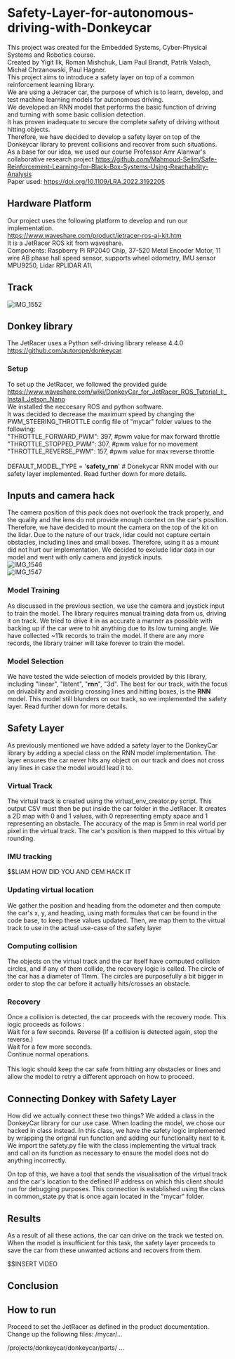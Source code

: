 # Safety-Layer-for-autonomous-driving-with-Donkeycar
This project was created for the Embedded Systems, Cyber-Physical Systems and Robotics course.\
Created by Yigit Ilk, Roman Mishchuk, Liam Paul Brandt, Patrik Valach, Michał Chrzanowski, Paul Hagner.\
This project aims to introduce a safety layer on top of a common reinforcement learning library.\
We are using a Jetracer car, the purpose of which is to learn, develop, and test machine learning models for autonomous driving.\
We developed an RNN model that performs the basic function of driving and turning with some basic collision detection.\
It has proven inadequate to secure the complete safety of driving without hitting objects.\
Therefore, we have decided to develop a safety layer on top of the Donkeycar library to prevent collisions and recover from such situations.\
As a base for our idea, we used our course Professor Amr Alanwar's collaborative research project https://github.com/Mahmoud-Selim/Safe-Reinforcement-Learning-for-Black-Box-Systems-Using-Reachability-Analysis \
Paper used: https://doi.org/10.1109/LRA.2022.3192205

## Hardware Platform
Our project uses the following platform to develop and run our implementation.\
https://www.waveshare.com/product/jetracer-ros-ai-kit.htm \
It is a JetRacer ROS kit from waveshare.\
Components: Raspberry Pi RP2040 Chip, 37-520 Metal Encoder Motor, 11 wire AB phase hall speed sensor, supports wheel odometry, IMU sensor MPU9250, Lidar RPLIDAR A1\

## Track
![IMG_1552](https://github.com/ValachPatrik/Safety-Layer-for-autonomous-driving-with-Donkeycar/assets/82080194/bec8a2b9-ad7f-4e95-89c8-e7ea17b8fb6f)

## Donkey library
The JetRacer uses a Python self-driving library release 4.4.0 https://github.com/autorope/donkeycar

### Setup
To set up the JetRacer, we followed the provided guide https://www.waveshare.com/wiki/DonkeyCar_for_JetRacer_ROS_Tutorial_I:_Install_Jetson_Nano \
We installed the neccesary ROS and python software. \
It was decided to decrease the maximum speed by changing the PWM_STEERING_THROTTLE config file of "mycar" folder values to the following: \
"THROTTLE_FORWARD_PWM": 397,            #pwm value for max forward throttle\
"THROTTLE_STOPPED_PWM": 307,            #pwm value for no movement\
"THROTTLE_REVERSE_PWM": 157,            #pwm value for max reverse throttle\
\
DEFAULT_MODEL_TYPE = '**safety_rnn**' # Donekycar RNN model with our safety layer implemented. Read further down for more details.

## Inputs and camera hack
The camera position of this pack does not overlook the track properly, and the quality and the lens do not provide enough context on the car's position. Therefore, we have decided to mount the camera on the top of the kit on the lidar. Due to the nature of our track, lidar could not capture certain obstacles, including lines and small boxes. Therefore, using it as a mount did not hurt our implementation. We decided to exclude lidar data in our model and went with only camera and joystick inputs.\
![IMG_1546](https://github.com/ValachPatrik/Safety-Layer-for-autonomous-driving-with-Donkeycar/assets/82080194/db48ce28-c0c4-4ab1-9529-0c873f22c210)\
![IMG_1547](https://github.com/ValachPatrik/Safety-Layer-for-autonomous-driving-with-Donkeycar/assets/82080194/fcb4a543-4170-4cd3-8268-8f22f1a5d44e)

### Model Training
As discussed in the previous section, we use the camera and joystick input to train the model.
The library requires manual training data from us, driving it on track. We tried to drive it in as accurate a manner as possible with backing up if the car were to hit anything due to its low turning angle. 
We have collected ~11k records to train the model. If there are any more records, the library trainer will take forever to train the model.

### Model Selection
We have tested the wide selection of models provided by this library, including "linear", "latent", "**rnn**", "3d".
The best for our track, with the focus on drivability and avoiding crossing lines and hitting boxes, is the **RNN** model.
This model still blunders on our track, so we implemented the safety layer. Read further down for more details.

## Safety Layer
As previously mentioned we have added a safety layer to the DonkeyCar library by adding a special class on the RNN model implementation.
The layer ensures the car never hits any object on our track and does not cross any lines in case the model would lead it to.

### Virtual Track
The virtual track is created using the virtual_env_creator.py script. This output CSV must then be put inside the car folder in the JetRacer.
It creates a 2D map with 0 and 1 values, with 0 representing empty space and 1 representing an obstacle. The accuracy of the map is 5mm in real world per pixel in the virtual track.
The car's position is then mapped to this virtual by rounding.

### IMU tracking
$$$$$$$$$$$$$$$$$$$$$$LIAM HOW DID YOU AND CEM HACK IT

### Updating virtual location
We gather the position and heading from the odometer and then compute the car's x, y, and heading, using math formulas that can be found in the code base, to keep these values updated. Then, we map them to the virtual track to use in the actual use-case of the safety layer

### Computing collision
The objects on the virtual track and the car itself have computed collision circles, and if any of them collide, the recovery logic is called. The circle of the car has a diameter of 11mm. The circles are purposefully a bit bigger in order to stop the car before it actually hits/crosses an obstacle.

### Recovery
Once a collision is detected, the car proceeds with the recovery mode. This logic proceeds as follows :\
Wait for a few seconds. 
Reverse (If a collision is detected again, stop the reverse.)\
Wait for a few more seconds.\
Continue normal operations.\
\
This logic should keep the car safe from hitting any obstacles or lines and allow the model to retry a different approach on how to proceed.

## Connecting Donkey with Safety Layer
How did we actually connect these two things? We added a class in the DonkeyCar library for our use case. When loading the model, we chose our hacked in class instead. In this class, we have the safety logic implemented by wrapping the original run function and adding our functionality next to it. We import the safety.py file with the class implementing the virtual track and call on its function as necessary to ensure the model does not do anything incorrectly. 

On top of this, we have a tool that sends the visualisation of the virtual track and the car's location to the defined IP address on which this client should run for debugging purposes. This connection is established using the class in common_state.py that is once again located in the "mycar" folder.

## Results
As a result of all these actions, the car can drive on the track we tested on. When the model is insufficient for this task, the safety layer proceeds to save the car from these unwanted actions and recovers from them. 

$$$$$$$$$$$$$$$$$$INSERT VIDEO

## Conclusion

## How to run
Proceed to set the JetRacer as defined in the product documentation.
Change up the following files:
/mycar/...

/projects/donkeycar/donkeycar/parts/
...
